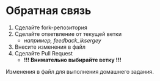 # Обратная связь

1. Сделайте fork-репозитория
2. Сделайте ответвление от текущей ветки
   - _например, feedback_iksergey_
3. Внесите изменения в файл
4. Сделайте Pull Request
   - **!!! Внимательно выбирайте ветку !!!**

Изменения в файл для выполнения домашнего задания.
